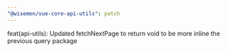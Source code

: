 ```yaml
---
"@wisemen/vue-core-api-utils": patch
---
```


feat(api-utils): Updated fetchNextPage to return void to be more inline the previous query package
